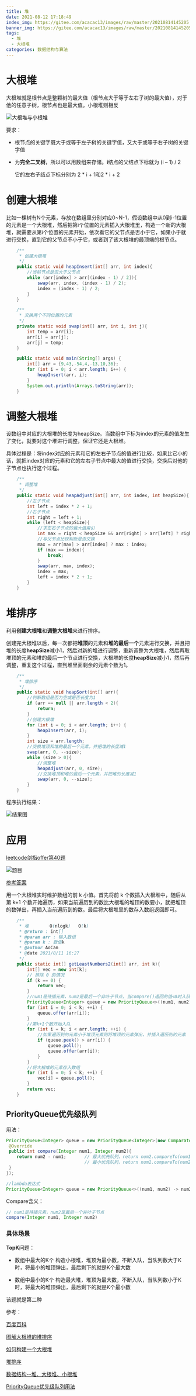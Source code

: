 ```yaml
---
title: 堆
date: 2021-08-12 17:18:49
index_img: https://gitee.com/acacac13/images/raw/master/20210814145205.jpg
banner_img: https://gitee.com/acacac13/images/raw/master/20210814145205.jpg
tags:
  - 堆
  - 大根堆
categories: 数据结构与算法
---
```


# 大根堆

大根堆就是根节点是整颗树的最大值（根节点大于等于左右子树的最大值），对于他的任意子树，根节点也是最大值。小根堆则相反

![大根堆与小根堆](https://gitee.com/acacac13/images/raw/master/20210812162138.png)

要求：

* 根节点的关键字既大于或等于左子树的关键字值，又大于或等于右子树的关键字值

* 为**完全二叉树**，所以可以用数组来存储。**i**结点的父结点下标就为 (i – 1) / 2
  
  它的左右子结点下标分别为 2 * i + 1和2 * i + 2

# 创建大根堆

比如一棵树有N个元素，存放在数组里分别对应0~N-1，假设数组中从0到i-1位置的元素是一个大根堆，然后把第i个位置的元素插入大根堆里，构造一个新的大根堆，就需要从第i个位置的元素开始，依次看它的父节点是否小于它，如果小于就进行交换，直到它的父节点不小于它，或者到了该大根堆的最顶端的根节点。

```java
    /**
     * 创建大根堆
     */
    public static void heapInsert(int[] arr, int index){
        //当前节点是否大于父节点
        while (arr[index] > arr[(index - 1) / 2]){
            swap(arr, index, (index - 1) / 2);
            index = (index - 1) / 2;
        }
    }

    /**
     * 交换两个不同位置的元素
     */
    private static void swap(int[] arr, int i, int j){
        int temp = arr[i];
        arr[i] = arr[j];
        arr[j] = temp;
    }

    public static void main(String[] args) {
        int[] arr = {9,43,-54,4,-13,10,36};
        for (int i = 0; i < arr.length; i++) {
            heapInsert(arr, i);
        }
        System.out.println(Arrays.toString(arr));
    }
```

# 调整大根堆

设数组中对应的大根堆的长度为heapSize。当数组中下标为index的元素的值发生了变化，就要对这个堆进行调整，保证它还是大根堆。

具体过程是：将index对应的元素和它的左右子节点的值进行比较，如果比它小的话，就把index对应的元素和它的左右子节点中最大的值进行交换，交换后对他的子节点也执行这个过程。

```java
    /**
     * 调整堆
     */
    public static void heapAdjust(int[] arr, int index, int heapSize){
        //左子节点
        int left = index * 2 + 1;
        //右子节点
        int right = left + 1;
        while (left < heapSize){
            //求左右子节点的最大值索引
            int max = right < heapSize && arr[right] > arr[left] ? right : left;
            //与父节点比较判断是否交换
            max = arr[max] > arr[index] ? max : index;
            if (max == index){
                break;
            }
            swap(arr, max, index);
            index = max;
            left = index * 2 + 1;
        }
    }
```

# 堆排序

利用**创建大根堆**和**调整大根堆**来进行排序。

创建完大根堆以后，每一次都把**堆顶**的元素和**堆的最后一个**元素进行交换，并且把堆的长度**heapSize**减小1，然后对新的堆进行调整，重新调整为大根堆，然后再取堆顶的元素和堆的最后一个节点进行交换，大根堆的长度**heapSize**减小1，然后再调整，重复这个过程，直到堆里面剩余的元素个数为1。

```java
    /**
     * 堆排序
     */
    public static void heapSort(int[] arr){
        //判断数组是否为空或是否长度为1
        if (arr == null || arr.length < 2){
            return;
        }
        //创建大根堆
        for (int i = 0; i < arr.length; i++) {
            heapInsert(arr, i);
        }
        int size = arr.length;
        //交换堆顶和堆的最后一个元素，并把堆的长度减1
        swap(arr, 0, --size);
        while (size > 0){
            //调整堆
            heapAdjust(arr, 0, size);
            //交换堆顶和堆的最后一个元素，并把堆的长度减1
            swap(arr, 0, --size);
        }
    }
```

程序执行结果：

![结果图](https://gitee.com/acacac13/images/raw/master/20210812171543.png)



# 应用

[leetcode剑指offer第40题](https://leetcode-cn.com/problems/zui-xiao-de-kge-shu-lcof)

![题目](https://gitee.com/acacac13/images/raw/master/20210812180206.png)

[参考答案](https://leetcode-cn.com/problems/zui-xiao-de-kge-shu-lcof/solution/zui-xiao-de-kge-shu-by-leetcode-solution/)

用一个大根堆实时维护数组的前 k 小值。首先将前 k 个数插入大根堆中，随后从第 k+1 个数开始遍历，如果当前遍历到的数比大根堆的堆顶的数要小，就把堆顶的数弹出，再插入当前遍历到的数。最后将大根堆里的数存入数组返回即可。

```java
    /**
     * 堆        O(nlogk)   O(k)
     * @return : int[]
     * @param arr : 输入数组
     * @param k : 数值k
     * @author AoCan
     * @date 2021/8/11 16:27
     */
    public static int[] getLeastNumbers2(int[] arr, int k){
        int[] vec = new int[k];
        // 排除 0 的情况
        if (k == 0) {
            return vec;
        }
        //num1是待插元素，num2是最后一个非叶子节点，当compare()返回的值<0时入队，>0时不入队
        PriorityQueue<Integer> queue = new PriorityQueue<>((num1, num2) -> num2 - num1);
        for (int i = 0; i < k; ++i) {
            queue.offer(arr[i]);
        }
        //第k+1个数开始入队
        for (int i = k; i < arr.length; ++i) {
            //如果遍历到的元素小于堆顶元素则将堆顶的元素弹出，并插入遍历到的元素
            if (queue.peek() > arr[i]) {
                queue.poll();
                queue.offer(arr[i]);
            }
        }
        //将大根堆的元素存入数组
        for (int i = 0; i < k; ++i) {
            vec[i] = queue.poll();
        }
        return vec;
    }
```

## PriorityQueue优先级队列

用法：

```java
PriorityQueue<Integer> queue = new PriorityQueue<Integer>(new Comparator<Integer>(){
 @Override
 public int compare(Integer num1, Integer num2){  
 	return num2 - num1; 	  // 最大优先队列，return num2.compareTo(num1);
                          	  // 最小优先队列，return num1.compareTo(num2);
 }
});

//lambda表达式
PriorityQueue<Integer> queue = new PriorityQueue<>((num1, num2) -> num2 - num1);
```

Compare含义：

```java
// num1是待插元素，num2是最后一个非叶子节点
compare(Integer num1, Integer num2)
```

### 具体场景

**TopK**问题：

* 数组中最大的K个
  构造小根堆，堆顶为最小数，不断入队，当队列数大于K时，将最小的堆顶弹出，最后剩下的就是K个最大数

* 数组中最小的K个
  构造最大堆，堆顶为最大数，不断入队，当队列数小于K时，将最大的堆顶弹出，最后剩下的就是K个最小数

该题就是第二种



参考：

[百度百科](https://baike.baidu.com/item/%E6%9C%80%E5%A4%A7%E5%A0%86/4633143?fromtitle=%E5%A4%A7%E6%A0%B9%E5%A0%86&fromid=4633235&fr=aladdin)

[图解大根堆的堆排序](https://blog.csdn.net/dream_follower/article/details/105202811)

[如何构建一个大根堆](https://blog.csdn.net/zhizhengguan/article/details/106826270)

[堆排序](https://blog.csdn.net/l577217/article/details/80516654)

[数据结构--堆、大根堆、小根堆](https://www.cnblogs.com/wangchaowei/p/8288216.html)

[PriorityQueue优先级队列用法](https://www.cnblogs.com/wangchaowei/p/8288216.html)
